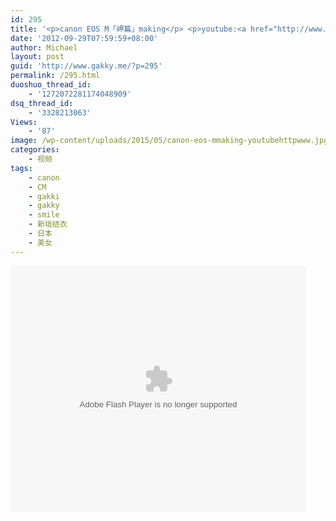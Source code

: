 ```yaml
---
id: 295
title: '<p>canon EOS M「岬篇」making</p> <p>youtube:<a href="http://www.youtube.com/watch?v=wEZ-ZopNObs" target="_blank">http://www.youtube.com/watch?v=wEZ-ZopNObs</a> </p>'
date: '2012-09-29T07:59:59+08:00'
author: Michael
layout: post
guid: 'http://www.gakky.me/?p=295'
permalink: /295.html
duoshuo_thread_id:
    - '1272072281174048909'
dsq_thread_id:
    - '3328213063'
Views:
    - '87'
image: /wp-content/uploads/2015/05/canon-eos-mmaking-youtubehttpwww.jpg
categories:
    - 视频
tags:
    - canon
    - CM
    - gakki
    - gakky
    - smile
    - 新垣结衣
    - 日本
    - 美女
---
```


<object height="394" width="473"><param name="allowscriptaccess" value="sameDomain"></param><param name="wmode" value="transparent"></param><param name="movie" value="http://player.youku.com/player.php/sid/114039945/v.swf"></param><param name="allowfullscreen" value="true"></param><embed allowfullscreen="true" allowscriptaccess="sameDomain" height="394" src="http://player.youku.com/player.php/sid/114039945/v.swf" type="application/x-shockwave-flash" width="473" wmode="transparent"></embed></object>